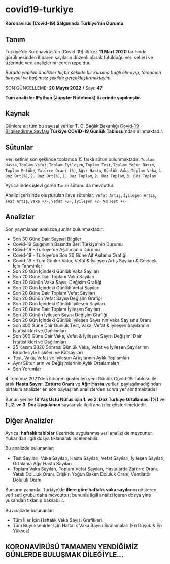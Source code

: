 # covid19-turkiye

**Koronavirüs (Covid-19) Salgınında Türkiye'nin Durumu**

## Tanım

Türkiye'de Koronavirüs'ün (Covid-19) ilk kez **11 Mart 2020** tarihinde görülmesinden itibaren sayıların düzenli olarak tutulduğu veri setleri ve üzerinde veri analizlerini içeren repo'dur.

_Burada yapılan analizler hiçbir şekilde bir kuruma bağlı olmayıp, tamamen bireysel ve bağımsız şekilde gerçekleştirmekteyim._

SON GÜNCELLEME: **20 Mayıs 2022** **/** Sayı: **47**

**Tüm analizler IPython (Jupyter Notebook) üzerinde yapılmıştır.**

## Kaynak

Günlere ait tüm bu sayısal veriler T. C. Sağlık Bakanlığı [Covid-19 Bilgilendirme Sayfası](https://covid19.saglik.gov.tr/) **Türkiye COVID-19 Günlük Tablosu**'ndan alınmaktadır.

## Sütunlar

Veri setinin son şeklinde toplamda 15 farklı sütun bulunmaktadır: `Toplam Hasta`, `Toplam Vefat`, `Toplam İyileşen`, `Toplam Test`, `Toplam Yoğun Bakım`, `Toplam Entübe`, `Zatürre Oranı (%)`, `Ağır Hasta`, `Günlük Vaka`, `Toplam Vaka`, `1. Doz Ort(%)`, `2. Doz Ort(%)`, `1. Doz Toplam`, `2. Doz Toplam`, `3. Doz Toplam`

Ayrıca index işlevi gören `Tarih` sütunu da mevcuttur.

Analiz içerisinde oluşturulan ilave sütunlar: `Vefat Artış`, `İyileşen Artış`, `Test Artış`, `Vaka +/-`, `Vefat +/-`, `İyileşen +/-` ve `Test +/-`

## Analizler

Son yayımlanan analizde şunlar bulunmaktadır:
* Son 30 Güne Dair Sayısal Bilgiler
* Covid-19 Salgınının Başında Beri Türkiye'nin Durumu
* Covid-19 - Türkiye'de Aşılamanın Durumu
* Covid-19 - Türkiye'de Son 20 Güne Ait Aşılama Grafiği
* Covid-19 - Tüm Günler Vaka, Vefat & İyileşen Artış Sayıları & Gelecek İçin Tahminler
* Son 20 Gün İçindeki Günlük Vaka Sayıları
* Son 20 Güne Dair Toplam Vaka Sayıları
* Son 20 Günün Vaka Sayısı Değişim Grafiği
* Son 20 Gün İçindeki Günlük Vefat Sayıları
* Son 20 Güne Dair Toplam Vefat Sayıları
* Son 20 Günün Vefat Sayısı Değişim Grafiği
* Son 20 Gün İçindeki Günlük İyileşen Sayıları
* Son 20 Güne Dair Toplam İyileşen Sayıları
* Son 20 Günün İyileşen Sayısı Değişim Grafiği 
* Son 20 Gün İçindeki Günlük İyileşen Sayısının Vaka Sayısına Oranı
* Son 300 Güne Dair Günlük Test, Vaka, Vefat & İyileşen Sayılarının İstatistikleri ve Dağılımları
* Son 300 Güne Dair Vaka, Vefat & İyileşen Sayısı Değişimi Dair İstatistikleri ve Dağılımları
* 25 Kasım 2020 Sonrası Günlük Vaka, Vefat ve İyileşen Sayılarının Birbirleriyle İlişkileri ve Katsayıları
* Test, Vaka, Vefat ve İyileşen Artışlarının Aylık Toplamları
* Aynı Sütunların ve Değişimlerinin Aylık Ortalamaları
* Son Yorumlar

4 Temmuz 2021'den itibaren gösterilen yeni Günlük Covid-19 Tablosu ile artık **Hasta Sayısı**, **Zatürre Oranı** ve **Ağır Hasta** verileri paylaşılmadığından birtakım analizler en son paylaşılan analizlerden sonra yer almamaktadır!

Bunun yerine **18 Yaş Üstü Nüfus için 1. ve 2. Doz Türkiye Ortalaması (%)** ve **1., 2. ve 3. Doz Uygulanan** sayılarıyla ilgili analizler gösterilmektedir.

## Diğer Analizler

Ayrıca, **haftalık tablolar** üzerinde uygulanmış veri analizi de mevcuttur. Yukarıdan ilgili dosya tıklanarak incelenebilir.

Bu analizde bulunanlar:
* Test Sayıları, Vaka Sayıları, Hasta Sayıları, Vefat Sayıları, İyileşen Sayıları, Ortalama Ağır Hasta Sayıları
* Toplam Vaka Sayıları, Toplam Vefat Sayıları, Hastalarda Zatürre Oranı, Yatak Doluluk Oranı, Erişkin Yoğun Bakım Doluluk Oranı, Ventilatör Doluluk Oranı

Bunların yanında, Türkiye'de **illere göre haftalık vaka sayıları**nı gösteren veri seti grubu daha mevcuttur; bununla ilgili analizi içeren dosya yine yukarıdan tıklanıp bakılabilir.

Bu analizde bulunanlar:
* Tüm İller İçin Haftalık Vaka Sayısı Grafikleri
* Tüm Büyükşehirler İçin Haftalık Vaka Sayısı Sıralamaları (En Düşük & En Yüksek)

## KORONAVİRÜSÜ TAMAMEN YENDİĞİMİZ GÜNLERDE BULUŞMAK DİLEĞİYLE...
